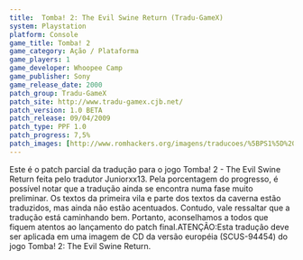 ```yaml
---
title:  Tomba! 2: The Evil Swine Return (Tradu-GameX)
system: Playstation
platform: Console
game_title: Tomba! 2
game_category: Ação / Plataforma
game_players: 1
game_developer: Whoopee Camp
game_publisher: Sony
game_release_date: 2000
patch_group: Tradu-GameX
patch_site: http://www.tradu-gamex.cjb.net/
patch_version: 1.0 BETA
patch_release: 09/04/2009
patch_type: PPF 1.0
patch_progress: 7,5%
patch_images: [http://www.romhackers.org/imagens/traducoes/%5BPS1%5D%20Tomba%202%20-%20Tradu-GameX%20-%201.jpg,http://www.romhackers.org/imagens/traducoes/%5BPS1%5D%20Tomba%202%20-%20Tradu-GameX%20-%202.png,http://www.romhackers.org/imagens/traducoes/%5BPS1%5D%20Tomba%202%20-%20Tradu-GameX%20-%203.jpg]
---
```

Este é o patch parcial da tradução para o jogo Tomba! 2 - The Evil Swine Return feita pelo tradutor Juniorxx13. Pela porcentagem do progresso, é possível notar que a tradução ainda se encontra numa fase muito preliminar. Os textos da primeira vila e parte dos textos da caverna estão traduzidos, mas ainda não estão acentuados. Contudo, vale ressaltar que a tradução está caminhando bem. Portanto, aconselhamos a todos que fiquem atentos ao lançamento do patch final.ATENÇÃO:Esta tradução deve ser aplicada em uma imagem de CD da versão européia (SCUS-94454) do jogo Tomba! 2: The Evil Swine Return.
